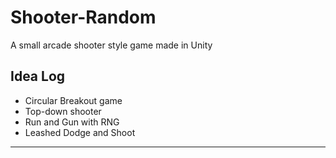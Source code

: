# Shooter-Random

A small arcade shooter style game made in Unity

## Idea Log

* Circular Breakout game
* Top-down shooter
* Run and Gun with RNG
* Leashed Dodge and Shoot

___